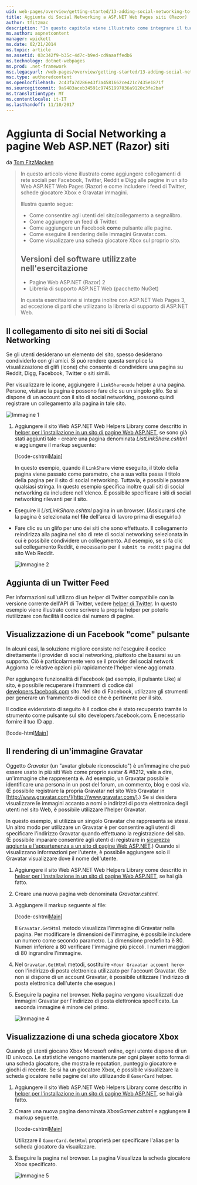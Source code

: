 ```yaml
---
uid: web-pages/overview/getting-started/13-adding-social-networking-to-your-web-site
title: Aggiunta di Social Networking a ASP.NET Web Pages siti (Razor) | Documenti Microsoft
author: tfitzmac
description: "In questo capitolo viene illustrato come integrare il tuo sito con i social networking servizi di rete. In questo capitolo, si apprenderà come consentire agli utenti del sito Web/collegamento a segnalibro..."
ms.author: aspnetcontent
manager: wpickett
ms.date: 02/21/2014
ms.topic: article
ms.assetid: 03c342f9-b35c-4d7c-b9ed-cd9aaaffedb6
ms.technology: dotnet-webpages
ms.prod: .net-framework
msc.legacyurl: /web-pages/overview/getting-started/13-adding-social-networking-to-your-web-site
msc.type: authoredcontent
ms.openlocfilehash: 2c43fa7d286e43f3a4581662ce421c7435e1871f
ms.sourcegitcommit: 9a9483aceb34591c97451997036a9120c3fe2baf
ms.translationtype: MT
ms.contentlocale: it-IT
ms.lasthandoff: 11/10/2017
---
```

<a name="adding-social-networking-to-aspnet-web-pages-razor-sites"></a>Aggiunta di Social Networking a pagine Web ASP.NET (Razor) siti
====================
da [Tom FitzMacken](https://github.com/tfitzmac)

> In questo articolo viene illustrato come aggiungere collegamenti di rete sociali per Facebook, Twitter, Reddit e Digg alle pagine in un sito Web ASP.NET Web Pages (Razor) e come includere i feed di Twitter, schede giocatore Xbox e Gravatar immagini.
> 
> Illustra quanto segue:
> 
> - Come consentire agli utenti del sito/collegamento a segnalibro.
> - Come aggiungere un feed di Twitter.
> - Come aggiungere un Facebook **come** pulsante alle pagine.
> - Come eseguire il rendering delle immagini Gravatar.com.
> - Come visualizzare una scheda giocatore Xbox sul proprio sito.
>   
> 
> ## <a name="software-versions-used-in-the-tutorial"></a>Versioni del software utilizzate nell'esercitazione
> 
> 
> - Pagine Web ASP.NET (Razor) 2
> - Libreria di supporto ASP.NET Web (pacchetto NuGet)
>   
> 
> In questa esercitazione si integra inoltre con ASP.NET Web Pages 3, ad eccezione di parti che utilizzano la libreria di supporto di ASP.NET Web.


<a id="Linking_Your_Website"></a>
## <a name="linking-your-website-on-social-networking-sites"></a>Il collegamento di sito nei siti di Social Networking

Se gli utenti desiderano un elemento del sito, spesso desiderano condividerlo con gli amici. Si può rendere questa semplice la visualizzazione di glifi (icone) che consente di condividere una pagina su Reddit, Digg, Facebook, Twitter o siti simili.

Per visualizzare le icone, aggiungere il `LinkSharecode` helper a una pagina. Persone, visitare la pagina è possono fare clic su un singolo glifo. Se si dispone di un account con il sito di social networking, possono quindi registrare un collegamento alla pagina in tale sito.

![Immagine 1](13-adding-social-networking-to-your-web-site/_static/image1.jpg)

1. Aggiungere il sito Web ASP.NET Web Helpers Library come descritto in [helper per l'installazione in un sito di pagine Web ASP.NET](https://go.microsoft.com/fwlink/?LinkId=252372), se sono già stati aggiunti tale - creare una pagina denominata *ListLinkShare.cshtml* e aggiungere il markup seguente:

    [!code-cshtml[Main](13-adding-social-networking-to-your-web-site/samples/sample1.cshtml)]

    In questo esempio, quando il `LinkShare` viene eseguito, il titolo della pagina viene passato come parametro, che a sua volta passa il titolo della pagina per il sito di social networking. Tuttavia, è possibile passare qualsiasi stringa. In questo esempio specifica inoltre quali siti di social networking da includere nell'elenco. È possibile specificare i siti di social networking rilevanti per il sito.
- Eseguire il *ListLinkShare.cshtml* pagina in un browser. (Assicurarsi che la pagina è selezionata nel **file** dell'area di lavoro prima di eseguirlo.)
- Fare clic su un glifo per uno dei siti che sono effettuato. Il collegamento reindirizza alla pagina nel sito di rete di social networking selezionata in cui è possibile condividere un collegamento. Ad esempio, se si fa clic sul collegamento Reddit, è necessario per il `submit to reddit` pagina del sito Web Reddit.

    ![Immagine 2](13-adding-social-networking-to-your-web-site/_static/image2.jpg)

<a id="Adding_a_Twitter_Feed"></a>
## <a name="adding-a-twitter-feed"></a>Aggiunta di un Twitter Feed

Per informazioni sull'utilizzo di un helper di Twitter compatibile con la versione corrente dell'API di Twitter, vedere [helper di Twitter](../ui-layouts-and-themes/twitter-helper.md). In questo esempio viene illustrato come scrivere la propria helper per poterlo riutilizzare con facilità il codice dal numero di pagine.

<a id="Displaying_a_Facebook_Button"></a>
## <a name="displaying-a-facebook-quotlikequot-button"></a>Visualizzazione di un Facebook &quot;come&quot; pulsante

In alcuni casi, la soluzione migliore consiste nell'eseguire il codice direttamente il provider di social networking, piuttosto che basarsi su un supporto. Ciò è particolarmente vero se il provider del social network Aggiorna le relative opzioni più rapidamente l'helper viene aggiornata.

Per aggiungere funzionalità di Facebook (ad esempio, il pulsante Like) al sito, è possibile recuperare i frammenti di codice dal [developers.facebook.com](https://developers.facebook.com/) sito. Nel sito di Facebook, utilizzare gli strumenti per generare un frammento di codice che è pertinente per il sito.

Il codice evidenziato di seguito è il codice che è stato recuperato tramite lo strumento come pulsante sul sito developers.facebook.com. È necessario fornire il tuo ID app.

[!code-html[Main](13-adding-social-networking-to-your-web-site/samples/sample2.html?highlight=7-14,16-17)]

<a id="Rendering_a_Gravatar_Image"></a>
## <a name="rendering-a-gravatar-image"></a>Il rendering di un'immagine Gravatar

Oggetto *Gravatar* (un &quot;avatar globale riconosciuto&quot;) è un'immagine che può essere usato in più siti Web come proprio avatar & #8212, vale a dire, un'immagine che rappresenta è. Ad esempio, un Gravatar possibile identificare una persona in un post del forum, un commento, blog e così via. (È possibile registrare la propria Gravatar nel sito Web Gravatar in [http://www.gravatar.com/](http://www.gravatar.com/).) Se si desidera visualizzare le immagini accanto a nomi o indirizzi di posta elettronica degli utenti nel sito Web, è possibile utilizzare l'helper Gravatar.

In questo esempio, si utilizza un singolo Gravatar che rappresenta se stessi. Un altro modo per utilizzare un Gravatar è per consentire agli utenti di specificare l'indirizzo Gravatar quando effettuano la registrazione del sito. (È possibile imparare consentire agli utenti di registrare in [sicurezza aggiunta e l'appartenenza a un sito di pagine Web ASP.NET](https://go.microsoft.com/fwlink/?LinkId=202904).) Quando si visualizzano informazioni per l'utente, è possibile aggiungere solo il Gravatar visualizzare dove il nome dell'utente.

1. Aggiungere il sito Web ASP.NET Web Helpers Library come descritto in [helper per l'installazione in un sito di pagine Web ASP.NET](https://go.microsoft.com/fwlink/?LinkId=252372), se hai già fatto.
2. Creare una nuova pagina web denominata *Gravatar.cshtml*.
3. Aggiungere il markup seguente al file: 

    [!code-cshtml[Main](13-adding-social-networking-to-your-web-site/samples/sample3.cshtml)]

    Il `Gravatar.GetHtml` metodo visualizza l'immagine di Gravatar nella pagina. Per modificare le dimensioni dell'immagine, è possibile includere un numero come secondo parametro. La dimensione predefinita è 80. Numeri inferiore a 80 verificare l'immagine più piccoli. I numeri maggiori di 80 ingrandire l'immagine.
4. Nel `Gravatar.GetHtml` metodi, sostituire `<Your Gravatar account here>` con l'indirizzo di posta elettronica utilizzato per l'account Gravatar. (Se non si dispone di un account Gravatar, è possibile utilizzare l'indirizzo di posta elettronica dell'utente che esegue.)
5. Eseguire la pagina nel browser. Nella pagina vengono visualizzati due immagini Gravatar per l'indirizzo di posta elettronica specificato. La seconda immagine è minore del primo. 

    ![Immagine 4](13-adding-social-networking-to-your-web-site/_static/image3.jpg)

<a id="Displaying_an_Xbox_Gamer_Card"></a>
## <a name="displaying-an-xbox-gamer-card"></a>Visualizzazione di una scheda giocatore Xbox

Quando gli utenti giocano Xbox Microsoft online, ogni utente dispone di un ID univoco. Le statistiche vengono mantenute per ogni player sotto forma di una scheda giocatore, che mostra le reputation, punteggio giocatore e giochi di recente. Se si ha un giocatore Xbox, è possibile visualizzare la scheda giocatore nelle pagine del sito utilizzando il `GamerCard` helper.

1. Aggiungere il sito Web ASP.NET Web Helpers Library come descritto in [helper per l'installazione in un sito di pagine Web ASP.NET](https://go.microsoft.com/fwlink/?LinkId=252372), se hai già fatto.
2. Creare una nuova pagina denominata *XboxGamer.cshtml* e aggiungere il markup seguente.

    [!code-cshtml[Main](13-adding-social-networking-to-your-web-site/samples/sample4.cshtml)]

    Utilizzare il `GamerCard.GetHtml` proprietà per specificare l'alias per la scheda giocatore da visualizzare.
3. Eseguire la pagina nel browser. La pagina Visualizza la scheda giocatore Xbox specificato.

    ![Immagine 5](13-adding-social-networking-to-your-web-site/_static/image4.jpg)
